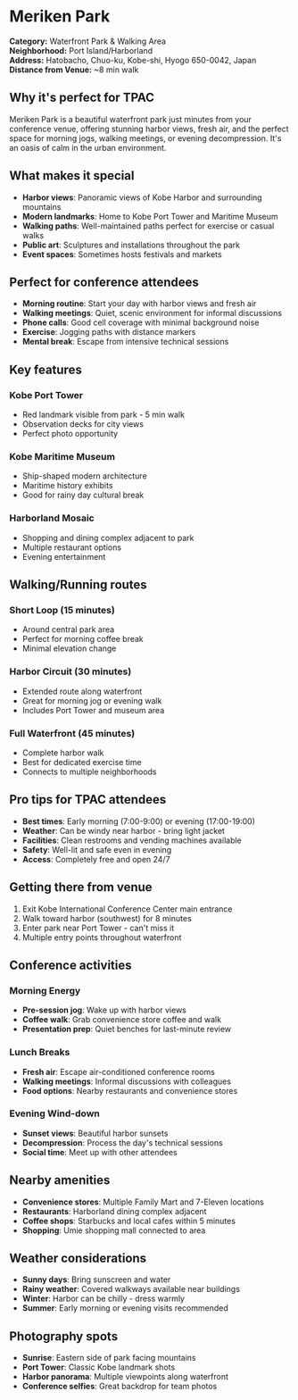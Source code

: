 # Meriken Park

**Category:** Waterfront Park & Walking Area  
**Neighborhood:** Port Island/Harborland  
**Address:** Hatobacho, Chuo-ku, Kobe-shi, Hyogo 650-0042, Japan  
**Distance from Venue:** ~8 min walk  

## Why it's perfect for TPAC

Meriken Park is a beautiful waterfront park just minutes from your conference venue, offering stunning harbor views, fresh air, and the perfect space for morning jogs, walking meetings, or evening decompression. It's an oasis of calm in the urban environment.

## What makes it special

- **Harbor views**: Panoramic views of Kobe Harbor and surrounding mountains
- **Modern landmarks**: Home to Kobe Port Tower and Maritime Museum
- **Walking paths**: Well-maintained paths perfect for exercise or casual walks
- **Public art**: Sculptures and installations throughout the park
- **Event spaces**: Sometimes hosts festivals and markets

## Perfect for conference attendees

- **Morning routine**: Start your day with harbor views and fresh air
- **Walking meetings**: Quiet, scenic environment for informal discussions
- **Phone calls**: Good cell coverage with minimal background noise
- **Exercise**: Jogging paths with distance markers
- **Mental break**: Escape from intensive technical sessions

## Key features

### Kobe Port Tower
- Red landmark visible from park - 5 min walk
- Observation decks for city views
- Perfect photo opportunity

### Kobe Maritime Museum
- Ship-shaped modern architecture
- Maritime history exhibits
- Good for rainy day cultural break

### Harborland Mosaic
- Shopping and dining complex adjacent to park
- Multiple restaurant options
- Evening entertainment

## Walking/Running routes

### Short Loop (15 minutes)
- Around central park area
- Perfect for morning coffee break
- Minimal elevation change

### Harbor Circuit (30 minutes)
- Extended route along waterfront
- Great for morning jog or evening walk
- Includes Port Tower and museum area

### Full Waterfront (45 minutes)
- Complete harbor walk
- Best for dedicated exercise time
- Connects to multiple neighborhoods

## Pro tips for TPAC attendees

- **Best times**: Early morning (7:00-9:00) or evening (17:00-19:00)
- **Weather**: Can be windy near harbor - bring light jacket
- **Facilities**: Clean restrooms and vending machines available
- **Safety**: Well-lit and safe even in evening
- **Access**: Completely free and open 24/7

## Getting there from venue

1. Exit Kobe International Conference Center main entrance
2. Walk toward harbor (southwest) for 8 minutes
3. Enter park near Port Tower - can't miss it
4. Multiple entry points throughout waterfront

## Conference activities

### Morning Energy
- **Pre-session jog**: Wake up with harbor views
- **Coffee walk**: Grab convenience store coffee and walk
- **Presentation prep**: Quiet benches for last-minute review

### Lunch Breaks
- **Fresh air**: Escape air-conditioned conference rooms
- **Walking meetings**: Informal discussions with colleagues
- **Food options**: Nearby restaurants and convenience stores

### Evening Wind-down
- **Sunset views**: Beautiful harbor sunsets
- **Decompression**: Process the day's technical sessions
- **Social time**: Meet up with other attendees

## Nearby amenities

- **Convenience stores**: Multiple Family Mart and 7-Eleven locations
- **Restaurants**: Harborland dining complex adjacent
- **Coffee shops**: Starbucks and local cafes within 5 minutes
- **Shopping**: Umie shopping mall connected to area

## Weather considerations

- **Sunny days**: Bring sunscreen and water
- **Rainy weather**: Covered walkways available near buildings
- **Winter**: Harbor can be chilly - dress warmly
- **Summer**: Early morning or evening visits recommended

## Photography spots

- **Sunrise**: Eastern side of park facing mountains
- **Port Tower**: Classic Kobe landmark shots
- **Harbor panorama**: Multiple viewpoints along waterfront
- **Conference selfies**: Great backdrop for team photos